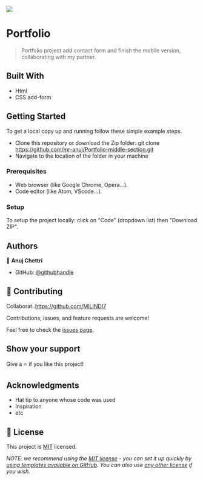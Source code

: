 ![](https://img.shields.io/badge/Microverse-blueviolet)


# Portfolio

> Portfolio project add contact form and finish the mobile version, collaborating with my partner. 



## Built With

- Html
- CSS
 add-form


## Getting Started
 To get a local copy up and running follow these simple example steps.
- Clone this repository or download the Zip folder:
git clone https://github.com/mr-anuj/Portfolio-middle-section.git
- Navigate to the location of the folder in your machine

### Prerequisites
- Web browser (like Google Chrome, Opera...).
- Code editor (like Atom, VScode...).

### Setup
To setup the project locally: click on "Code" (dropdown list) then "Download ZIP".


## Authors

👤 **Anuj Chettri**

- GitHub: [@githubhandle](https://github.com/mr-anuj)


## 🤝 Contributing

Collaborat..https://github.com/MILINDI7

Contributions, issues, and feature requests are welcome!

Feel free to check the [issues page](../../issues/).

## Show your support

Give a ⭐️ if you like this project!

## Acknowledgments

- Hat tip to anyone whose code was used
- Inspiration
- etc

## 📝 License

This project is [MIT](./LICENSE) licensed.

_NOTE: we recommend using the [MIT license](https://choosealicense.com/licenses/mit/) - you can set it up quickly by [using templates available on GitHub](https://docs.github.com/en/communities/setting-up-your-project-for-healthy-contributions/adding-a-license-to-a-repository). You can also use [any other license](https://choosealicense.com/licenses/) if you wish._
